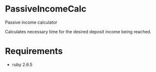 # PassiveIncomeCalc
Passive income calculator

Calculates necessary time for the desired deposit income being reached.

# Requirements 
- ruby 2.6.5
